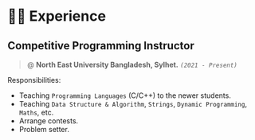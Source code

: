 # 👨‍💻 Experience

## Competitive Programming Instructor

> @ **North East University Bangladesh, Sylhet.** _`(2021 - Present)`_

Responsibilities:

- Teaching `Programming Languages` (C/C++) to the newer students.
- Teaching `Data Structure & Algorithm`, `Strings`, `Dynamic Programming`, `Maths`, etc.
- Arrange contests.
- Problem setter.

